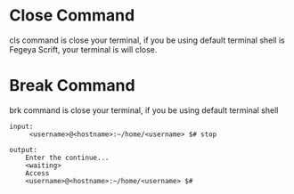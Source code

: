 # Close Command

cls command is close your terminal, if you be using default terminal shell is Fegeya Scrift, your
terminal is will close.


# Break Command 

brk command is close your terminal, if you be using default terminal shell

```
input:
     <username>@<hostname>:~/home/<username> $# stop

output:
    Enter the continue...
    <waiting>
    Access
    <username>@<hostname>:~/home/<username> $#
```